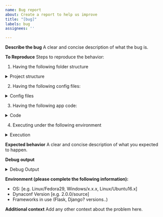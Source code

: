 ```yaml
---
name: Bug report
about: Create a report to help us improve
title: "[bug]"
labels: bug
assignees: ''

---
```


**Describe the bug**
A clear and concise description of what the bug is.

**To Reproduce**
Steps to reproduce the behavior:

1. Having the following folder structure

<!-- Describe or use the command `$ tree -v` and paste below -->

<details>
<summary> Project structure </summary>

```bash

# /path/
# ...../folder/...
# please provide your folder structure here

```
</details>

2. Having the following config files:

<!-- Please adjust if you are using different files and formats! -->

<details>
<summary> Config files </summary>

**/path/.env**
```bash
Your .env content here
```

and

**/path/settings.toml**
```toml
[default]
```

</details>

3. Having the following app code:

<details>
<summary> Code </summary>

**/path/src/app.py**
```python
from dynaconf import settings
...
```

</details>

4. Executing under the following environment

<details>
<summary> Execution </summary>

```bash
# other commands and details?
# virtualenv activation?

$ python /path/src/app.py
```

</details>

**Expected behavior**
A clear and concise description of what you expected to happen.

**Debug output**

<details>
<summary> Debug Output </summary>

```bash

export `DEBUG_LEVEL_FOR_DYNACONF=true` reproduce your problem and paste the output here

```

</details>

**Environment (please complete the following information):**
 - OS: [e.g. Linux/Fedora29, Windows/x.x.x, Linux/Ubuntu16.x]
 - Dynaconf Version [e.g. 2.0.0/source]
 - Frameworks in use (Flask, Django? versions..)

**Additional context**
Add any other context about the problem here.
